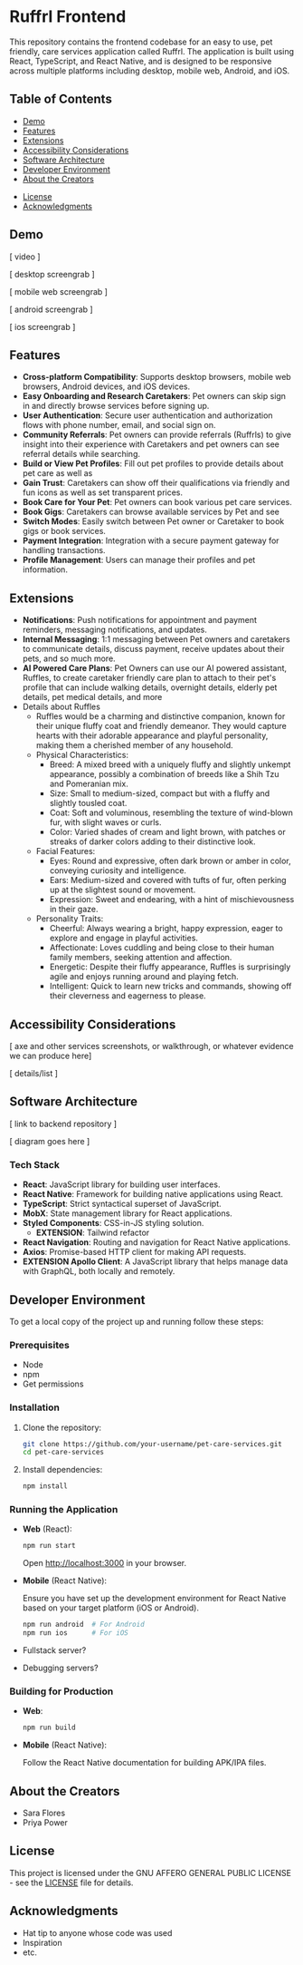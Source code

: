 # Ruffrl Frontend

This repository contains the frontend codebase for an easy to use, pet friendly, care services application called Ruffrl. The application is built using React, TypeScript, and React Native, and is designed to be responsive across multiple platforms including desktop, mobile web, Android, and iOS.

## Table of Contents

- [Demo](#demo)
- [Features](#features)
- [Extensions](#extensions)
- [Accessibility Considerations](#accessibility-considerations)
- [Software Architecture](#software-architecture)
- [Developer Environment](#developer-environment)
- [About the Creators](#about-the-creators)
<!-- - [Contributing](#contributing) -->
- [License](#license)
- [Acknowledgments](#acknowledgments)

## Demo

[ video ]

[ desktop screengrab ]

[ mobile web screengrab ]

[ android screengrab ]

[ ios screengrab ]

## Features

- **Cross-platform Compatibility**: Supports desktop browsers, mobile web browsers, Android devices, and iOS devices.
- **Easy Onboarding and Research Caretakers**: Pet owners can skip sign in and directly browse services before signing up.
- **User Authentication**: Secure user authentication and authorization flows with phone number, email, and social sign on.
- **Community Referrals**: Pet owners can provide referrals (Ruffrls) to give insight into their experience with Caretakers and pet owners can see referral details while searching.
- **Build or View Pet Profiles**: Fill out pet profiles to provide details about pet care as well as
- **Gain Trust**: Caretakers can show off their qualifications via friendly and fun icons as well as set transparent prices.
- **Book Care for Your Pet**: Pet owners can book various pet care services.
- **Book Gigs**: Caretakers can browse available services by Pet and see
- **Switch Modes**: Easily switch between Pet owner or Caretaker to book gigs or book services.
- **Payment Integration**: Integration with a secure payment gateway for handling transactions.
- **Profile Management**: Users can manage their profiles and pet information.

## Extensions

- **Notifications**: Push notifications for appointment and payment reminders, messaging notifications, and updates.
- **Internal Messaging**: 1:1 messaging between Pet owners and caretakers to communicate details, discuss payment, receive updates about their pets, and so much more.
- **AI Powered Care Plans**: Pet Owners can use our AI powered assistant, Ruffles, to create caretaker friendly care plan to attach to their pet's profile that can include walking details, overnight details, elderly pet details, pet medical details, and more
- Details about Ruffles
  - Ruffles would be a charming and distinctive companion, known for their unique fluffy coat and friendly demeanor. They would capture hearts with their adorable appearance and playful personality, making them a cherished member of any household.
  - Physical Characteristics:
    - Breed: A mixed breed with a uniquely fluffy and slightly unkempt appearance, possibly a combination of breeds like a Shih Tzu and Pomeranian mix.
    - Size: Small to medium-sized, compact but with a fluffy and slightly tousled coat.
    - Coat: Soft and voluminous, resembling the texture of wind-blown fur, with slight waves or curls.
    - Color: Varied shades of cream and light brown, with patches or streaks of darker colors adding to their distinctive look.
  - Facial Features:
    - Eyes: Round and expressive, often dark brown or amber in color, conveying curiosity and intelligence.
    - Ears: Medium-sized and covered with tufts of fur, often perking up at the slightest sound or movement.
    - Expression: Sweet and endearing, with a hint of mischievousness in their gaze.
  - Personality Traits:
    - Cheerful: Always wearing a bright, happy expression, eager to explore and engage in playful activities.
    - Affectionate: Loves cuddling and being close to their human family members, seeking attention and affection.
    - Energetic: Despite their fluffy appearance, Ruffles is surprisingly agile and enjoys running around and playing fetch.
    - Intelligent: Quick to learn new tricks and commands, showing off their cleverness and eagerness to please.

## Accessibility Considerations

[ axe and other services screenshots, or walkthrough, or whatever evidence we can produce here]

[ details/list ]

## Software Architecture

[ link to backend repository ]

[ diagram goes here ]

### Tech Stack

- **React**: JavaScript library for building user interfaces.
- **React Native**: Framework for building native applications using React.
- **TypeScript**: Strict syntactical superset of JavaScript.
- **MobX**: State management library for React applications.
- **Styled Components**: CSS-in-JS styling solution.
  - **EXTENSION**: Tailwind refactor
- **React Navigation**: Routing and navigation for React Native applications.
- **Axios**: Promise-based HTTP client for making API requests.
- **EXTENSION Apollo Client**: A JavaScript library that helps manage data with GraphQL, both locally and remotely.

## Developer Environment

To get a local copy of the project up and running follow these steps:

### Prerequisites

- Node
- npm
- Get permissions

### Installation

1. Clone the repository:

   ```bash
   git clone https://github.com/your-username/pet-care-services.git
   cd pet-care-services
   ```

2. Install dependencies:

   ```bash
   npm install
   ```

### Running the Application

- **Web** (React):
  
  ```bash
  npm run start
  ```

  Open [http://localhost:3000](http://localhost:3000) in your browser.

- **Mobile** (React Native):

  Ensure you have set up the development environment for React Native based on your target platform (iOS or Android).

  ```bash
  npm run android  # For Android
  npm run ios      # For iOS
  ```

- Fullstack server?
- Debugging servers?

### Building for Production

- **Web**:

  ```bash
  npm run build
  ```

- **Mobile** (React Native):

  Follow the React Native documentation for building APK/IPA files.

## About the Creators

- Sara Flores
- Priya Power

<!-- ## Contributing

Contributions are welcome! Please follow the guidelines outlined in [CONTRIBUTING.md](CONTRIBUTING.md). -->

## License

This project is licensed under the GNU AFFERO GENERAL PUBLIC LICENSE - see the [LICENSE](LICENSE) file for details.

## Acknowledgments

- Hat tip to anyone whose code was used
- Inspiration
- etc.
